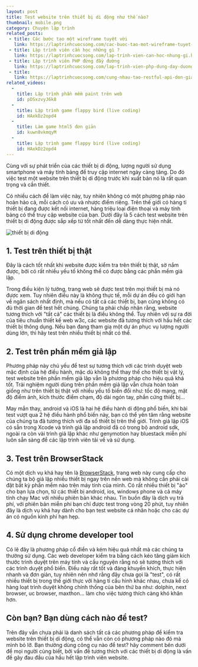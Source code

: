 ```yaml
---
layout: post
title: Test website trên thiết bị di động như thế nào?
thumbnail: mobile.png
category: Chuyện lập trình
related_posts:
 - title: Các bước tạo một wireframe tuyệt vời
   link: https://laptrinhcuocsong.com/cac-buoc-tao-mot-wireframe-tuyet-voi.html
 - title: Lập trình viên cần học những gì ?
   link: https://laptrinhcuocsong.com/lap-trinh-vien-can-hoc-nhung-gi.html
 - title: Lập trình viên PHP đứng đầy đường
   link: https://laptrinhcuocsong.com/lap-trinh-vien-php-dung-day-duong.html
 - title:
   link: https://laptrinhcuocsong.com/cung-nhau-tao-restful-api-don-gian-voi-php.html
related_videos:
  -
    title: Lập trình phần mềm paint trên web
    id: pDSxzvyJ6k8
  -
    title: Lập trình game flappy bird (live coding)
    id: HAxkDz2opd4
  -
    title: Làm game html5 đơn giản
    id: kuwn8vkmqyM
  -
    title: Lập trình game flappy bird (live coding)
    id: HAxkDz2opd4
---
```

Cùng với sự phát triển của các thiết bị di động, lượng người sử dụng smartphone và máy tính bảng để truy cập internet ngày càng tăng. Do đó việc test một website trên thiết bị di động trước khi xuất bản nó là rất quan trọng và cần thiết.

Có nhiều cách để làm việc này, tuy nhiên không có một phương pháp nào hoàn hảo cả, mỗi cách có ưu và nhược điểm riêng. Trên thế giới có hàng tỉ thiết bị đang được kết nối internet, hàng triệu loại điện thoại và máy tính bảng có thể truy cập website của bạn. Dưới đây là 5 cách test website trên thiết bị di động được sắp xếp từ tốt nhất đến dễ dàng thực hiện nhất.

![thiết bị di động](images/thiet-bi-di-dong.png)

## 1. Test trên thiết bị thật

Đây là cách tốt nhất khi website được kiểm tra trên thiết bị thật, sờ nắm được, bởi có rất nhiều yếu tố không thể có được bằng các phần mềm giả lập.

Trong điều kiện lý tưởng, trang web sẽ được test trên mọi thiết bị mà nó được xem. Tuy nhiên điều này là không thực tế, mỗi dự án đều có giới hạn về ngân sách nhất định, mà nếu có tất cả các thiết bị, bạn cũng không có đủ thời gian để test hết chúng.  Chúng ta phải chấp nhận rằng, website tương thích với "tất cả" các thiết bị là điều không thể. Tuy nhiên với sự ra đời của tiêu chuẩn thiết kế web w3c, các website đã tương thích với hầu hết các thiết bị thông dụng. Nếu bạn đang tham gia một dự án phục vụ lượng người dùng lớn, thì hãy test trên nhiều thiết bị nhất có thể.

## 2. Test trên phần mềm giả lập

Phương pháp này chủ yếu để test sự tương thích với các trình duyệt web mặc định của hệ điều hành, mặc dù không thể thay thế cho thiết bị vật lý, test website trên phần mềm giả lập vẫn là phương pháp cho hiệu quả khá tốt. Trải nghiệm người dùng trên phần mềm giả lập vẫn chưa hoàn toàn giống như trên thiết bị thật với nhiều yếu tố biến đổi như: tốc độ mạng, mật độ điểm ảnh, kích thước điểm chạm, độ dài ngón tay, phần cứng thiết bị...

May mắn thay, android và iOS là hai hệ điều hành di động phổ biến, khi bài test vượt qua 2 hệ điều hành phổ biến này, bạn có thể yên tâm rằng website của chúng ta đã tương thích với đa số thiết bị trên thế giới. Trình giả lập iOS có sẵn trong Xcode và trình giả lập android đã có trong bộ android sdk, ngoài ra còn vài trình giả lập khác như genymotion hay bluestack miễn phí luôn sẵn sàng để các lập trình viên tải về và sử dụng.

## 3. Test trên BrowserStack

Có một dịch vụ khá hay tên là [BrowserStack](https://www.browserstack.com), trang web này cung cấp cho chúng ta bộ giả lập nhiều thiết bị ngay trên nền web mà không cần phải cài đặt bất kỳ phần mềm nào trên máy tính của mình. Có rất nhiều thiết bị "ảo" cho bạn lựa chọn, từ các thiết bị android, ios, windows phone và cả máy tính chạy Mac với nhiều phiên bản khác nhau. Tin buồn đây là dịch vụ trả phí, với phiên bản miễn phí bạn chỉ được test trong vòng 20 phút, tuy nhiên đây là dịch vụ khá hay dành cho bạn test website cá nhân hoặc cho các dự án có nguồn kinh phí hạn hẹp.

## 4. Sử dụng chrome developer tool

Có lẽ đây là phương pháp cổ điển và kém hiệu quả nhất mà các chúng ta thường sử dụng. Các web developer kiểm tra bằng cách kéo tăng giảm kích thước trình duyệt trên máy tính và cầu nguyện rằng nó sẽ tương thích với các trình duyệt phổ biến. Điều này rất tốt và đáng khuyến khích, thực hiện nhanh và đơn giản, tuy nhiên nên nhớ rằng đây chưa gọi là "test", có rất nhiều thiết bị trong thế giới thực với hàng tỉ cấu hình khác nhau, chưa kể có hàng loạt trình duyệt không chính thống của bên thứ ba như: dolphin, next browser, uc browser, maxthon... làm cho việc tương thích càng khó khăn hơn.

## Còn bạn? Bạn dùng cách nào để test?

Trên đây vẫn chưa phải là danh sách tất cả các phương pháp để kiểm tra website trên thiết bị di động, có thể vẫn còn có phương pháp nào đó mà mình bỏ lỡ. Bạn thường dùng công cụ nào để test? hãy comment bên dưới để mọi người cùng biết, bởi vấn đề tương thích với các thiết bị di động là vấn đề gây đau đầu của hầu hết lập trình viên website.
